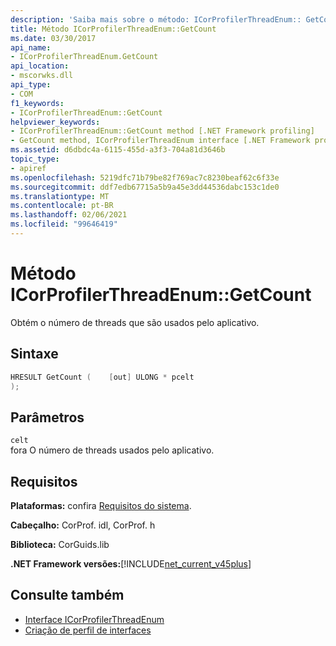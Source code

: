 ```yaml
---
description: 'Saiba mais sobre o método: ICorProfilerThreadEnum:: GetCount'
title: Método ICorProfilerThreadEnum::GetCount
ms.date: 03/30/2017
api_name:
- ICorProfilerThreadEnum.GetCount
api_location:
- mscorwks.dll
api_type:
- COM
f1_keywords:
- ICorProfilerThreadEnum::GetCount
helpviewer_keywords:
- ICorProfilerThreadEnum::GetCount method [.NET Framework profiling]
- GetCount method, ICorProfilerThreadEnum interface [.NET Framework profiling]
ms.assetid: d6dbdc4a-6115-455d-a3f3-704a81d3646b
topic_type:
- apiref
ms.openlocfilehash: 5219dfc71b79be82f769ac7c8230beaf62c6f33e
ms.sourcegitcommit: ddf7edb67715a5b9a45e3dd44536dabc153c1de0
ms.translationtype: MT
ms.contentlocale: pt-BR
ms.lasthandoff: 02/06/2021
ms.locfileid: "99646419"
---
```

# <a name="icorprofilerthreadenumgetcount-method"></a>Método ICorProfilerThreadEnum::GetCount

Obtém o número de threads que são usados pelo aplicativo.  
  
## <a name="syntax"></a>Sintaxe  
  
```cpp  
HRESULT GetCount (    [out] ULONG * pcelt  
);  
```  
  
## <a name="parameters"></a>Parâmetros  

 `celt`  
 fora O número de threads usados pelo aplicativo.  
  
## <a name="requirements"></a>Requisitos  

 **Plataformas:** confira [Requisitos do sistema](../../get-started/system-requirements.md).  
  
 **Cabeçalho:** CorProf. idl, CorProf. h  
  
 **Biblioteca:** CorGuids.lib  
  
 **.NET Framework versões:**[!INCLUDE[net_current_v45plus](../../../../includes/net-current-v45plus-md.md)]  
  
## <a name="see-also"></a>Consulte também

- [Interface ICorProfilerThreadEnum](icorprofilerthreadenum-interface.md)
- [Criação de perfil de interfaces](profiling-interfaces.md)
